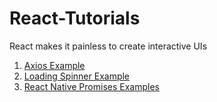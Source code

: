 # React-Tutorials
React makes it painless to create interactive UIs

1. [Axios Example](https://github.com/georgioupanayiotis/React-Tutorials/blob/master/axios-example.js)
2. [Loading Spinner Example](https://github.com/georgioupanayiotis/React-Tutorials/blob/master/Loading-Spinner-Example.js)
3. [React Native Promises Examples](https://github.com/georgioupanayiotis/React-Tutorials/blob/master/react-native-promises-examples.js)
